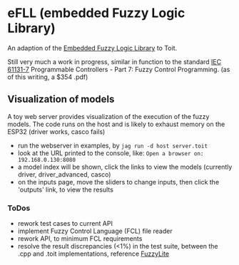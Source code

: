 # eFLL  (embedded Fuzzy Logic Library)

An adaption of the [Embedded Fuzzy Logic Library](https://github.com/zerokol/eFLL) to Toit.  

Still very much a work in progress, similar in function to the standard [IEC 61131-7](https://webstore.ansi.org/standards/iec/iec61131ed2000-1003797) Programmable Controllers - Part 7: Fuzzy Control Programming. (as of this writing, a $354 .pdf)

## Visualization of models

A toy web server provides visualization of the execution of the fuzzy models. The code runs on the host and is likely to exhaust memory on the ESP32 (driver works, casco fails)
- run the webserver in examples, by `jag run -d host server.toit`
- look at the URL printed to the console, like: `Open a browser on: 192.168.0.130:8080`
- a model index will be shown, click the links to view the models (currently driver, driver_advanced, casco)
- on the inputs page, move the sliders to change inputs, then click the 'outputs' link, to view the results


### ToDos
- rework test cases to current API
- implement Fuzzy Control Language (FCL) file reader
- rework API, to minimum FCL requirements
- resolve the result discrepancies (<1%) in the test suite, between the .cpp and .toit implementations, reference [FuzzyLite](https://www.fuzzylite.com/)
